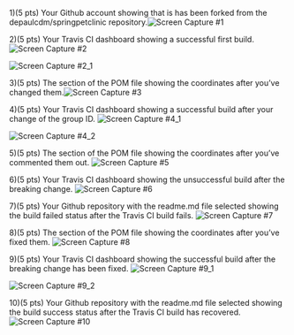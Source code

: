 1)(5 pts) Your Github account showing that is has been forked from the depaulcdm/springpetclinic repository.![Screen Capture #1](images/Image1.JPG)

2)(5 pts) Your Travis CI dashboard showing a successful first build.
![Screen Capture #2](images/Image2.JPG) 

![Screen Capture #2_1](images/Image2_1.JPG) 

3)(5 pts) The section of the POM file showing the coordinates after you’ve changed them.![Screen Capture #3](images/Image3.JPG)

4)(5 pts) Your Travis CI dashboard showing a successful build after your change of the group ID.
![Screen Capture #4_1](images/Image4_1.JPG) 

![Screen Capture #4_2](images/Image4_2.JPG)

5)(5 pts) The section of the POM file showing the coordinates after you’ve commented them out. ![Screen Capture #5](images/Image5.JPG)

6)(5 pts) Your Travis CI dashboard showing the unsuccessful build after the breaking change. ![Screen Capture #6](images/Image6.JPG)

7)(5 pts) Your Github repository with the readme.md file selected showing the build failed status after the Travis CI build fails. ![Screen Capture #7](images/Image7.JPG)

8)(5 pts) The section of the POM file showing the coordinates after you’ve fixed them.  ![Screen Capture #8](images/Image8.JPG)

9)(5 pts) Your Travis CI dashboard showing the successful build after the breaking change has been fixed.
![Screen Capture #9_1](images/Image9_1.JPG)

![Screen Capture #9_2](images/Image9_2.JPG)

10)(5 pts) Your Github repository with the readme.md file selected showing the build success status after the Travis CI build has recovered. ![Screen Capture #10](images/Image10.JPG)
